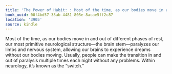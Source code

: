 ```yaml
---
title: 'The Power of Habit: : Most of the time, as our bodies move in and out of different…'
book_uuid: 00f4bd57-33ab-4481-805e-8acae5ff2c87
location: '3905'
source: kindle
---
```


Most of the time, as our bodies move in and out of different phases of rest, our most primitive neurological structure—the brain stem—paralyzes our limbs and nervous system, allowing our brains to experience dreams without our bodies moving. Usually, people can make the transition in and out of paralysis multiple times each night without any problems. Within neurology, it’s known as the “switch.”